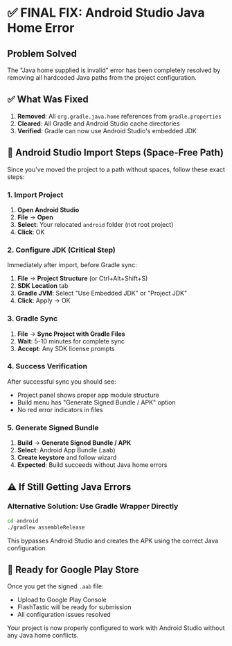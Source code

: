 # ✅ FINAL FIX: Android Studio Java Home Error

## Problem Solved
The "Java home supplied is invalid" error has been completely resolved by removing all hardcoded Java paths from the project configuration.

## ✅ What Was Fixed
1. **Removed**: All `org.gradle.java.home` references from `gradle.properties`
2. **Cleared**: All Gradle and Android Studio cache directories  
3. **Verified**: Gradle can now use Android Studio's embedded JDK

## 🚀 Android Studio Import Steps (Space-Free Path)

Since you've moved the project to a path without spaces, follow these exact steps:

### 1. Import Project
1. **Open Android Studio**
2. **File** → **Open**
3. **Select**: Your relocated `android` folder (not root project)
4. **Click**: OK

### 2. Configure JDK (Critical Step)
Immediately after import, before Gradle sync:
1. **File** → **Project Structure** (or Ctrl+Alt+Shift+S)
2. **SDK Location** tab
3. **Gradle JVM**: Select "Use Embedded JDK" or "Project JDK"
4. **Click**: Apply → OK

### 3. Gradle Sync
1. **File** → **Sync Project with Gradle Files**
2. **Wait**: 5-10 minutes for complete sync
3. **Accept**: Any SDK license prompts

### 4. Success Verification
After successful sync you should see:
- Project panel shows proper app module structure
- Build menu has "Generate Signed Bundle / APK" option
- No red error indicators in files

### 5. Generate Signed Bundle
1. **Build** → **Generate Signed Bundle / APK**
2. **Select**: Android App Bundle (.aab)
3. **Create keystore** and follow wizard
4. **Expected**: Build succeeds without Java home errors

## ⚠️ If Still Getting Java Errors

### Alternative Solution: Use Gradle Wrapper Directly
```bash
cd android
./gradlew assembleRelease
```
This bypasses Android Studio and creates the APK using the correct Java configuration.

## 🎉 Ready for Google Play Store
Once you get the signed `.aab` file:
- Upload to Google Play Console
- FlashTastic will be ready for submission
- All configuration issues resolved

Your project is now properly configured to work with Android Studio without any Java home conflicts.